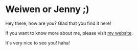 # Weiwen or Jenny ;)

Hey there, how are you? Glad that you find it here!

If you want to know more about me, please visit [my website](https://weiwenxu21.github.io).

It's very nice to see you! haha!


<head>
<meta charset="utf-8">
<meta http-equiv="X-UA-Compatible" content="IE=edge">
<title>{% if page.title %}{{ page.title }}{% else %}{{ site.title }}{% endif %}</title>
<meta name="viewport" content="width=device-width">
<meta name="description" content="{{ site.description }}">
<link rel="canonical" href="{{ page.url | replace:'index.html','' | prepend: site.baseurl | prepend: site.url }}">

<!-- Custom CSS & Bootstrap Core CSS - Uses Bootswatch Flatly Theme: http://bootswatch.com/flatly/ -->
<link rel="stylesheet" href="{{ "/style.css" | prepend: site.baseurl }}">

<!-- Custom Fonts -->
<link rel="stylesheet" href="{{ "/css/font-awesome/css/font-awesome.min.css" | prepend: site.baseurl }}">
<link href="//fonts.googleapis.com/css?family=Lora:400,700,400italic,700italic" rel="stylesheet" type="text/css">
<link href="//fonts.googleapis.com/css?family=Montserrat:400,700" rel="stylesheet" type="text/css">

<!-- HTML5 Shim and Respond.js IE8 support of HTML5 elements and media queries -->
<!-- WARNING: Respond.js doesn't work if you view the page via file:// -->
<!--[if lt IE 9]>
<script src="https://oss.maxcdn.com/libs/html5shiv/3.7.0/html5shiv.js"></script>
<script src="https://oss.maxcdn.com/libs/respond.js/1.4.2/respond.min.js"></script>
<![endif]-->

</head>
